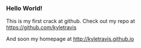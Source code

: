 ### Hello World!

This is my first crack at github.  Check out my repo at https://github.com/kyletravis

And soon my homepage at http://kyletravis.github.io
